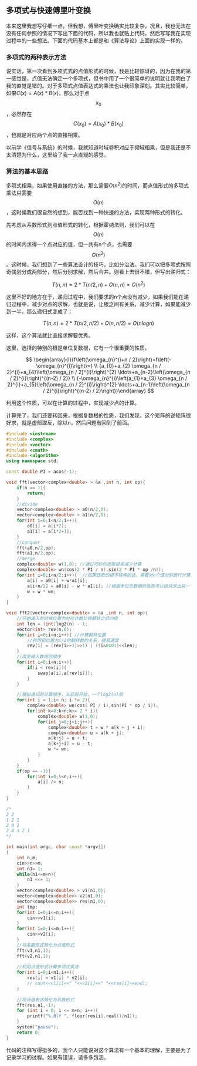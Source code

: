 ## 多项式与快速傅里叶变换

本来这里我想写仔细一点，但我想，傅里叶变换确实比较复杂，况且，我也无法在没有任何参照的情况下写出下面的代码，所以我也就贴上代码，然后写写我在实现过程中的一些想法。下面的代码基本上都是和《算法导论》上面的实现一样的。

### 多项式的两种表示方法

说实话，第一次看到多项式式的点值形式的时候，我是比较惊讶的，因为在我的第一感觉是，点值无法确定一个多项式，但书中用了一个很简单的说明就让我明白了我的直觉是错的。对于多项式点值表达式的乘法也让我印象深刻。其实比较简单，如果$C(x) = A(x) * B(x)$，那么对于点$$x_0$$，必然存在$$C(x_0) = A(x_0) * B(x_0)$$，也就是对应两个点的直接相乘。

以前学《信号与系统》的时候，我就知道时域卷积对应于频域相乘，但是我还是不太清楚为什么，这里给了我一点直观的感觉。

### 算法的基本思路

多项式相乘，如果使用直接的方法，那么需要$O(n^2)$的时间，而点值形式的多项式乘法只需要$$O(n)$$，这时候我们很自然的想到，能否找到一种快速的方法，实现两种形式的转化。

先考虑从系数形式到点值形式的转化，根据霍纳法则，我们可以在$$O(n)$$的时间内求得一个点对应的值，但一共有n个点，也需要$$O(n^2)$$。这时候，我们想到了一些算法设计的技巧，比如分治法。我们可以把多项式按照奇偶划分成两部分，然后分别求解，然后合并。则看上去很不错，但写出递归式：

$$
T(n,n)=2*T(n/2,n)+O(n,n) = O(n^2)
$$

这里不好的地方在于，递归过程中，我们要求的n个点没有减少，如果我们能在递归过程中，减少对点的求解，也就是说，让根之间有关系，减少计算，如果能减少到一半，那么递归式变成了：

$$
T(n,n)=2*T(n/2,n/2)+O(n,n/2) = O(nlogn)
$$

这样，这个算法就比直接求解要优秀。

这里，选择的特别的根是单位复数根，它有一个很重要的性质。

$$
\begin{array}{l}{f\left(\omega_{n}^{i+n / 2}\right)=f\left(-\omega_{n}^{i}\right)=} \\ {a_{0}+a_{2} \omega_{n / 2}^{i}+a_{4}\left(\omega_{n / 2}^{i}\right)^{2} \ldots+a_{n-2}\left(\omega_{n / 2}^{i}\right)^{(n-2) / 2}} \\ {-\omega_{n}^{i}\left(a_{1}+a_{3} \omega_{n / 2}^{i}+a_{5}\left(\omega_{n / 2}^{i}\right)^{2} \ldots+a_{n-1}\left(\omega_{n / 2}^{i}\right)^{(n-2) / 2}\right)}\end{array}
$$

利用这个性质，可以在计算的过程中，实现减少点的计算。

计算完了，我们还要转回来，根据复数根的性质，我们发现，这个矩阵的逆矩阵很好求，就是虚部取反，除以n，然后问题有回到了前面。

```cpp
#include <iostream>
#include <complex>
#include <vector>
#include <cmath>
#include <algorithm>
using namespace std;

const double PI = acos(-1);

void fft(vector<complex<double> > &a ,int n, int op){
    if(n == 1){
        return;
    }
    //divide
    vector<complex<double> > a0(n/2,0);
    vector<complex<double> > a1(n/2,0);
    for(int i=0;i<n/2;i++){
        a0[i] = a[i*2];
        a1[i] = a[i*2+1];
    }
    //conquer
    fft(a0,n/2,op);
    fft(a1,n/2,op);
    //merge
    complex<double> w(1,0); //通过巧妙的选取根来减少计算
    complex<double> wn(cos(2 * PI / n),sin(2 * PI * op /n));
    for(int i=0;i<n/2;i++){  //如果选取的根不特殊的话，需要对n个值分别进行计算
        a[i] = a0[i] + w*a1[i];
        a[i+n/2] = a0[i] - w * a1[i]; //根据单位负数根的性质可以很快求出另一个根对应的值 
        w = w * wn;
    }
}

void fft2(vector<complex<double> > &a ,int n, int op){
    //开始输入的时候位置为对应计数比特翻转之后的值
    int len = (int)log2(n) - 1;
    vector<int> rev(n,0);
    for(int i=0;i<n;i++){ //计算翻转位置
        //利用和位置为i/2的翻转数的关系，提高速度
        rev[i] = (rev[i>>1]>>1) | ((i&0x01)<<len);
    }
    //改变输入数组的顺序
    for(int i=0;i<n;i++){
        if(i < rev[i]){
            swap(a[i],a[rev[i]]);
        }
    }

    //模拟递归的计算顺序，从底层开始，一个log2(n)层
    for(int i = 1;i< n; i *= 2){
        complex<double> wn(cos( PI / i),sin(PI * op / i));
        for(int k=0;k<n;k+= 2 * i){
            complex<double> w(1,0);
            for(int j=0;j<i;j++){
                complex<double> t = w * a[k + j + i];
                complex<double> u = a[k + j];
                a[k+j] = u + t;
                a[k+j+i] = u - t;
                w *= wn;
            }
        }
    }
    if(op == -1){
        for(int i=0;i<n;i++){
            a[i] /= n;
        }
    }
}

/*
2 2
1 2 1
2 0 1
2 4 3 2 1
*/

int main(int argc, char const *argv[])
{
    int n,m;
    cin>>n>>m;
    int n1= 1;
    while(n1<=m+n){
        n1 <<= 1;
    }
    vector<complex<double> > v1(n1,0);
    vector<complex<double>> v2(n1,0);
    vector<complex<double>> res(n1,0);
    int tmp;
    for(int i=0;i<=n;i++){
        cin>>v1[i];
    }
    for(int i=0;i<=m;i++){
        cin>>v2[i];
    }
    //将系数形式转化为点值形式
    fft(v1,n1,1);
    fft(v2,n1,1);
    
    //利用点值形式计算多项式乘法
    for(int i=0;i<n1;i++){
        res[i] = v1[i] * v2[i];
        // cout<<v1[i]<<" "<<v2[i]<<" "<<res[i]<<endl;
    }
    
    //将点值表达转化为系数形式
    fft(res,n1,-1);
    for (int i = 0; i <= m+n; i++){
        printf("%.0lf ", floor(res[i].real()/n1));
    } 
    system("pause");
    return 0;
}
```

代码的注释写得挺多的，我个人只能说对这个算法有一个基本的理解，主要是为了记录学习的过程。如果有错误，请多多包涵。

